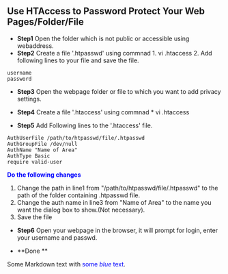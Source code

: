 ## Use HTAccess to Password Protect Your Web Pages/Folder/File

* **Step1**  Open the folder which is not public or accessible using webaddress.
* **Step2**  Create a file '.htpasswd' using commnad 
           1.  vi .htaccess
           2.  Add following lines to your file and save the file.

```
username
password
```

* **Step3** Open the webpage folder or file to which you want to add privacy settings.
* **Step4** Create a file '.htaccess' using commnad 
           * vi .htaccess
           
* **Step5** Add Following lines to the '.htaccess' file.
```
AuthUserFile /path/to/htpasswd/file/.htpasswd
AuthGroupFile /dev/null
AuthName "Name of Area"
AuthType Basic
require valid-user
```
**<span style="color:blue">Do the following changes</span>**
1. Change the path in line1  from "/path/to/htpasswd/file/.htpasswd" to the path of the folder containing .htpasswd file.
2. Change the auth name in line3 from "Name of Area" to the name you want the dialog box to show.(Not necessary).
3. Save the file
      
* **Step6** Open your webpage in the browser, it will prompt for login, enter your username and passwd. 

* **Done **
          
Some Markdown text with <span style="color:blue">some *blue* text</span>.


